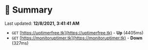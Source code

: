# 📖 Summary
Last updated: **12/8/2021, 3:41:41 AM**

- `GET` [https://uptimerfree.tk](https://uptimerfree.tk) - **Up** (4405ms)
- `GET` [https://monitoruptimer.tk](https://monitoruptimer.tk) - **Down** (327ms)
